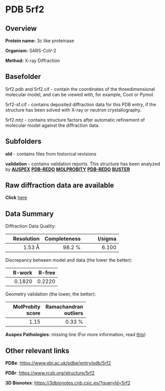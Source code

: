 # PDB 5rf2

## Overview

**Protein name:** 3c like proteinase

**Organism:** SARS-CoV-2

**Method:** X-ray Diffraction

## Basefolder

5rf2.pdb and 5rf2.cif - contain the coordinates of the threedimensional molecular model, and can be viewed with, for example, Coot or Pymol.

5rf2-sf.cif - contains deposited diffraction data for this PDB entry, if the structure has been solved with X-ray or neutron crystallography.

5rf2.mtz - contains structure factors after automatic refinement of molecular model against the diffraction data.

## Subfolders



**old** - contains files from historical revisions

**validation** - contains validation reports. This structure has been analyzed by [**AUSPEX**](https://github.com/thorn-lab/coronavirus_structural_task_force/tree/master/pdb/3c_like_proteinase/SARS-CoV-2/5rf2/validation/auspex) [**PDB-REDO**](https://github.com/thorn-lab/coronavirus_structural_task_force/tree/master/pdb/3c_like_proteinase/SARS-CoV-2/5rf2/validation/pdb-redo) [**MOLPROBITY**](https://github.com/thorn-lab/coronavirus_structural_task_force/tree/master/pdb/3c_like_proteinase/SARS-CoV-2/5rf2/validation/molprobity) [**PDB-REDO**](https://github.com/thorn-lab/coronavirus_structural_task_force/blob/master/pdb/3c_like_proteinase/SARS-CoV-2/5rf2/validation/Xtriage_output.log) [**BUSTER**](https://www.globalphasing.com/buster/wiki/index.cgi?Covid19Pdb5RF2)

## Raw diffraction data are available

**Click** [here](https://zenodo.org/record/3731154) 

## Data Summary
Diffraction Data Quality:

|   | Resolution | Completeness| I/sigma |
|---|-------------:|----------------:|--------------:|
|   |1.53 Å|98.2  %|<img width=50/>6.100|

Discrepancy between model and data (the lower the better):

|   | **R-work**| **R-free**   
|---|-------------:|----------------:|           
||  0.1820|  0.2220|

Geometry validation (the lower, the better):

|   |**MolProbity<br>score**| **Ramachandran<br>outliers** 
|---|-------------:|----------------:|
||  1.15|  0.33 %|

**Auspex Pathologies**: missing line (For more information, read [this](https://github.com/thorn-lab/coronavirus_structural_task_force/blob/master/pdb/3c_like_proteinase/SARS-CoV-2/5rf2/validation/auspex/5rf2_auspex_comments.txt))

 



## Other relevant links 
**PDBe**:  https://www.ebi.ac.uk/pdbe/entry/pdb/5rf2
 
**PDBr**: https://www.rcsb.org/structure/5rf2 

**3D Bionotes**: https://3dbionotes.cnb.csic.es/?queryId=5rf2

